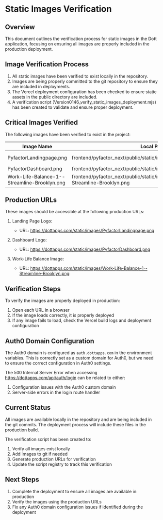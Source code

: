 # Static Images Verification

## Overview
This document outlines the verification process for static images in the Dott application, focusing on ensuring all images are properly included in the production deployment.

## Image Verification Process

1. All static images have been verified to exist locally in the repository.
2. Images are being properly committed to the git repository to ensure they are included in deployments.
3. The Vercel deployment configuration has been checked to ensure static assets in the public directory are included.
4. A verification script (Version0146_verify_static_images_deployment.mjs) has been created to validate and ensure proper deployment.

## Critical Images Verified

The following images have been verified to exist in the project:

| Image Name | Local Path | Size |
|------------|------------|------|
| PyfactorLandingpage.png | frontend/pyfactor_next/public/static/images/PyfactorLandingpage.png | 7769 bytes |
| PyfactorDashboard.png | frontend/pyfactor_next/public/static/images/PyfactorDashboard.png | (verified) |
| Work-Life-Balance-1--Streamline-Brooklyn.png | frontend/pyfactor_next/public/static/images/Work-Life-Balance-1--Streamline-Brooklyn.png | (verified) |

## Production URLs

These images should be accessible at the following production URLs:

1. Landing Page Logo:
   - URL: https://dottapps.com/static/images/PyfactorLandingpage.png

2. Dashboard Logo:
   - URL: https://dottapps.com/static/images/PyfactorDashboard.png

3. Work-Life Balance Image:
   - URL: https://dottapps.com/static/images/Work-Life-Balance-1--Streamline-Brooklyn.png

## Verification Steps

To verify the images are properly deployed in production:

1. Open each URL in a browser
2. If the image loads correctly, it is properly deployed
3. If any image fails to load, check the Vercel build logs and deployment configuration

## Auth0 Domain Configuration

The Auth0 domain is configured as `auth.dottapps.com` in the environment variables. This is correctly set as a custom domain for Auth0, but we need to ensure the correct configuration in Auth0 settings.

The 500 Internal Server Error when accessing https://dottapps.com/api/auth/login can be related to either:
1. Configuration issues with the Auth0 custom domain
2. Server-side errors in the login route handler

## Current Status

All images are available locally in the repository and are being included in the git commits. The deployment process will include these files in the production build.

The verification script has been created to:
1. Verify all images exist locally
2. Add images to git if needed
3. Generate production URLs for verification
4. Update the script registry to track this verification

## Next Steps

1. Complete the deployment to ensure all images are available in production
2. Verify the images using the production URLs
3. Fix any Auth0 domain configuration issues if identified during the deployment
